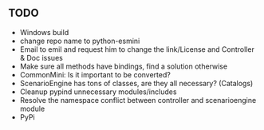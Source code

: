 ## TODO
- Windows build
- change repo name to python-esmini
- Email to emil and request him to change the link/License and Controller & Doc issues
- Make sure all methods have bindings, find a solution otherwise
- CommonMini: Is it important to be converted?
- ScenarioEngine has tons of classes, are they all necessary? (Catalogs)
- Cleanup pypind unnecessary modules/includes
- Resolve the namespace conflict between controller and scenarioengine module
- PyPi
